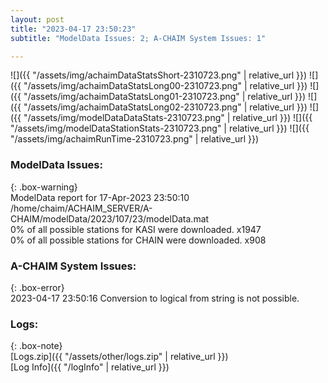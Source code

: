 ```yaml
---
layout: post
title: "2023-04-17 23:50:23"
subtitle: "ModelData Issues: 2; A-CHAIM System Issues: 1"

---
```


![]({{ "/assets/img/achaimDataStatsShort-2310723.png" | relative_url }})
![]({{ "/assets/img/achaimDataStatsLong00-2310723.png" | relative_url }})
![]({{ "/assets/img/achaimDataStatsLong01-2310723.png" | relative_url }})
![]({{ "/assets/img/achaimDataStatsLong02-2310723.png" | relative_url }})
![]({{ "/assets/img/modelDataDataStats-2310723.png" | relative_url }})
![]({{ "/assets/img/modelDataStationStats-2310723.png" | relative_url }})
![]({{ "/assets/img/achaimRunTime-2310723.png" | relative_url }})


### ModelData Issues:  
  
{: .box-warning}  
 ModelData report for 17-Apr-2023 23:50:10   
 /home/chaim/ACHAIM_SERVER/A-CHAIM/modelData/2023/107/23/modelData.mat   
 0% of all possible stations for KASI were downloaded. x1947   
 0% of all possible stations for CHAIN were downloaded. x908   
  
### A-CHAIM System Issues:  
  
{: .box-error}  
2023-04-17 23:50:16 Conversion to logical from string is not possible.  

### Logs:  
  
{: .box-note}  
[Logs.zip]({{ "/assets/other/logs.zip" | relative_url }})  
[Log Info]({{ "/logInfo" | relative_url }})  
